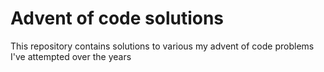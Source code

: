 # Advent of code solutions
This repository contains solutions to various my advent of code problems I've attempted over the years
